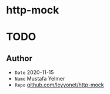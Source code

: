 # http-mock

# TODO

## Author
- `Date` 2020-11-15
- `Name` Mustafa Yelmer
- `Repo` [github.com/leyyonet/http-mock](https://github.com/leyyonet/http-mock)
